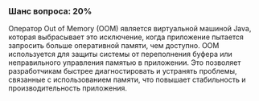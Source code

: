 ### Шанс вопроса: 20%

Оператор Out of Memory (OOM) является виртуальной машиной Java, которая выбрасывает это исключение, когда приложение пытается запросить больше оперативной памяти, чем доступно. OOM используется для защиты системы от переполнения буфера или неправильного управления памятью в приложении. Это позволяет разработчикам быстрее диагностировать и устранять проблемы, связанные с использованием памяти, что повышает стабильность и производительность приложения.